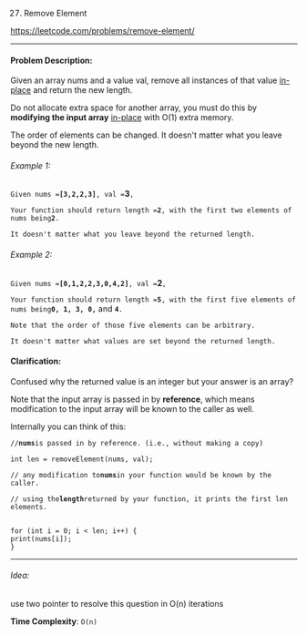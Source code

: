 27. Remove Element

https://leetcode.com/problems/remove-element/

---

#### Problem Description:

Given an array nums and a value val, remove all instances of that value [in-place](https://en.wikipedia.org/wiki/In-place_algorithm) and return the new length.

Do not allocate extra space for another array, you must do this by **modifying the input array** [in-place](https://en.wikipedia.org/wiki/In-place_algorithm) with O(1) extra memory.

The order of elements can be changed. It doesn't matter what you leave beyond the new length.

###### Example 1:

`Given nums =`**`[3,2,2,3]`**`, val =`**3**`,`

`Your function should return length =`**`2`**`, with the first two elements of nums being`**`2`**`.`

`It doesn't matter what you leave beyond the returned length.`

###### Example 2:

`Given nums =`**`[0,1,2,2,3,0,4,2]`**`, val =`**2**`,`

`Your function should return length =`**`5`**`, with the first five elements of nums being`**`0, 1, 3, 0,`** and **`4`**`.`

`Note that the order of those five elements can be arbitrary.`

`It doesn't matter what values are set beyond the returned length.`

#### Clarification:

Confused why the returned value is an integer but your answer is an array?

Note that the input array is passed in by **reference**, which means modification to the input array will be known to the caller as well.

Internally you can think of this:

`//`**`nums`**`is passed in by reference. (i.e., without making a copy)`

`int len = removeElement(nums, val);`

`// any modification to`**`nums`**`in your function would be known by the caller.`

`// using the`**`length`**`returned by your function, it prints the first len elements.`

```

for (int i = 0; i < len; i++) {
print(nums[i]);
}

```

---

###### Idea:

use two pointer to resolve this question in O(n) iterations

**Time Complexity**: `O(n)`
